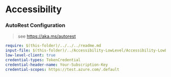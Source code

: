 # Accessibility

### AutoRest Configuration

> see https://aka.ms/autorest

```yaml
require: $(this-folder)/../../../readme.md
input-file: $(this-folder)/../Accessibility-LowLevel/Accessibility-LowLevel.json
low-level-client: true
credential-types: TokenCredential
credential-header-name: Your-Subscription-Key
credential-scopes: https://test.azure.com/.default
```
